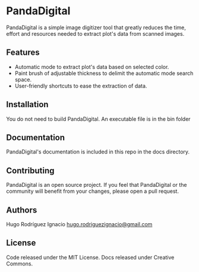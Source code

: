 # PandaDigital

PandaDigital is a simple image digitizer tool that greatly reduces the time, effort and resources 
needed to extract plot's data from scanned images.

## Features
- Automatic mode to extract plot's data based on selected color.
- Paint brush of adjustable thickness to delimit the automatic mode search space.
- User-friendly shortcuts to ease the extraction of data.

## Installation
You do not need to build PandaDigital. An executable file is in the bin folder

## Documentation
PandaDigital's documentation is included in this repo in the docs directory.

## Contributing
PandaDigital is an open source project. If you feel that PandaDigital or the community
will benefit from your changes, please open a pull request.

## Authors
Hugo Rodríguez Ignacio hugo.rodriguezignacio@gmail.com

## License
Code released under the MIT License.
Docs released under Creative Commons.
